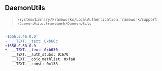## DaemonUtils

> `/System/Library/Frameworks/LocalAuthentication.framework/Support/DaemonUtils.framework/DaemonUtils`

```diff

-1656.0.46.0.0
-  __TEXT.__text: 0xb60c
+1656.0.58.0.0
+  __TEXT.__text: 0xb630
   __TEXT.__auth_stubs: 0x670
   __TEXT.__objc_methlist: 0xfa8
   __TEXT.__const: 0x138

```
